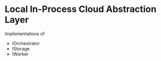 # Local In-Process Cloud Abstraction Layer

Implementations of 
* IOrchestrator
* IStorage
* IWorker
